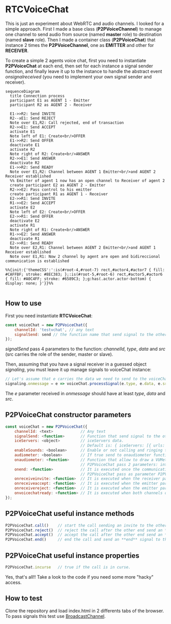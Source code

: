 # RTCVoiceChat
This is just an experiment about WebRTC and audio channels. I looked for a simple approach. First I made a base class (**P2PVoiceChannel**) to manage one channel to send audio from source (named **master** role) to destination (named **slave** role). Then I made a container class (**P2PVoiceChat**) that instance 2 times the **P2PVoiceChannel**, one as **EMITTER** and other for **RECEIVER**. 

To create a simple 2 agents voice chat, first you need to instantiate **P2PVoiceChat** at each end, then set for each instance a signal sender function, and finally leave it up to the instance to handle the abstract event *onsignalreceived* (you need to implement your own signal sender and receiver). 

```mermaid 
sequenceDiagram
  title Connection process
  participant E1 as AGENT 1 - Emitter
  participant R2 as AGENT 2 - Receiver

  E1->>R2: Send INVITE
  R2--xE1: Send REJECT
  Note over E1,R2: Call rejected, end of transaction
  R2->>E1: Send ACCEPT
  activate E1
  Note left of E1: Create<br/>OFFER
  E1->>R2: Send OFFER
  deactivate E1
  activate R2
  Note right of R2: Create<br/>ANSWER
  R2->>E1: Send ANSWER
  deactivate R2
  E1->>R2: Send READY
  Note over E1,R2: Channel between AGENT 1 Emitter<br/>and AGENT 2 Receiver established
  %% Emitter of agent 1 now has an open channel to Receiver of agent 2
  create participant E2 as AGENT 2 - Emitter
  R2->>E2: Pass control to his emitter
  create participant R1 as AGENT 1 - Receiver
  E2->>R1: Send INVITE
  R1->>E2: Send ACCEPT
  activate E2
  Note left of E2: Create<br/>OFFER
  E2->>R1: Send OFFER
  deactivate E2
  activate R1
  Note right of R1: Create<br/>ANSWER
  R1->>E2: Send ANSWER
  deactivate R1
  E2->>R1: Send READY
  Note over E2,R1: Channel between AGENT 2 Emitter<br/>and AGENT 1 Receiver established
  Note over E1,R1: Now 2 channel by agent are open and bidireccional communication is established
  
%%{init:{'themeCSS':':is(#root-4,#root-7) rect,#actor4,#actor7 { fill: #CAFFBF; stroke: #8EC383; };:is(#root-5,#root-6) rect,#actor5,#actor6 { fill: #A0C4FF; stroke: #6589C3; };g:has(.actor.actor-bottom) { display: none; }'}}%%
    
```

## How to use
First you need instantiate **RTCVoiceChat**:
```javascript
const voiceChat = new P2PVoiceChat({
    channelId: 'testvchat', // any text 
    signalSend: send // the function name that send signal to the other end
});
```
*signalSend* pass 4 parameters to the function: _channelId_, _type_, _data_ and _src_ (src carries the role of the sender, master or slave). 

Then, assuming that you have a signal receiver in a guessed object *signaling*, you must leave it up manage signals to voiceChat instance: 
```javascript
// Let's assume that e carries the data we need to send to the voiceChat signal processor.
signaling.onmessage = e => voiceChat.processSignal(e.type, e.data, e.src);
```

The _e_ parameter received in _onmessage_ should have at least _type_, _data_ and _src_. 

## P2PVoiceChat constructor parameters

```javascript
const voiceChat = new P2PVoiceChat({
    channelId: <text>            // Any text 
    signalSend: <function>       // Function that send signal to the other end,
    iceServers: <object>         // iceServers data. 
                                 // Default is: { iceServers: [{ urls: ["stun:stun.gmx.net"] }] }
    enableSounds: <boolean>      // Enable or not calling and ringing tone at each end. Default true.
    audiometer: <boolean>        // If true send to onaudiometer function audio intensity (0 to 100);
    onaudiometer: <function>     // Function that allow to draw a VUMeter or something like that.
                                 // P2PVoiceChat pass 2 parameters: intensity (1 to 100) and P2PVoiceChat instance
    onend: <function>            // It is executed once the communication is terminated when one of the 2 ends hangs up the call.
                                 // P2PVoiceChat pass as parameter P2PVoiceChat instance
    onreceiveinvite: <function>  // It is executed when the receiver part of P2PVoiceChat receive an "invite".
    onreceiveaccept: <function>  // It is executed when the emitter part of P2PVoiceChat receive an "accept".
    onreceivereject: <function>  // It is executed when the emitter part of P2PVoiceChat receive a "reject".
    onvoicechatready: <function> // It is executed when both channels of P2PVoiceChat (emitter and receiver) are ready to talk.
});
```

## P2PVoiceChat useful instance methods 
```javascript
P2PVoiceChat.call()    // start the call sending an invite to the other end. 
P2PVoiceChat.reject()  // reject the call after the other end send an **invite**. 
P2PVoiceChat.accept()  // accept the call after the other end send an **invite**.
P2PVoiceChat.end()     // end the call and send an **end** signal to the other end. 
```

## P2PVoiceChat useful instance properties
```javascript
P2PVoiceChat.incurse   // true if the call is in curse.
```

Yes, that's all!! Take a look to the code if you need some more "hacky" access. 

## How to test

Clone the repository and load index.html in 2 differents tabs of the browser. To pass signals this test use [BroadcastChannel](https://developer.mozilla.org/en-US/docs/Web/API/BroadcastChannel).

